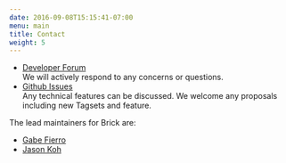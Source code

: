 ```yaml
---
date: 2016-09-08T15:15:41-07:00
menu: main
title: Contact
weight: 5
---
```


* [Developer Forum](https://groups.google.com/d/forum/brickschema)  
We will actively respond to any concerns or questions.
* [Github Issues](https://github.com/BuildSysUniformMetadata/GroundTruth/issues)  
Any technical features can be discussed. We welcome any proposals including new Tagsets and feature.

The lead maintainers for Brick are:

* [Gabe Fierro](https://people.eecs.berkeley.edu/~gtfierro/)
* [Jason Koh](https://jbkoh.github.io/)
